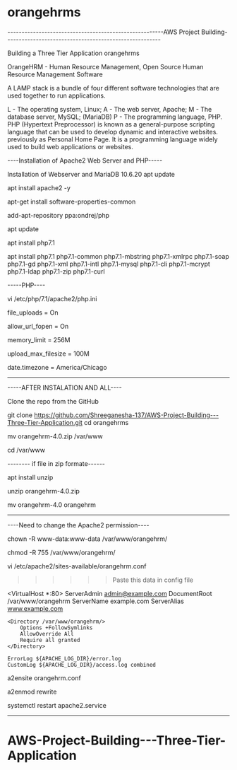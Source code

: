 # orangehrms

-------------------------------------------------------AWS Project Building-------------------------------------------------------

Building a Three Tier Application
orangehrms

OrangeHRM - Human Resource Management,
Open Source Human Resource Management Software


A LAMP stack is a bundle of four different software technologies that are used together to run applications. 

L - The operating system, Linux; 
A - The web server, Apache; 
M - The database server, MySQL; (MariaDB) 
P - The programming language, PHP. PHP (Hypertext Preprocessor) is known as a general-purpose scripting language that can be used to develop dynamic and interactive websites.
previously as Personal Home Page. It is a programming language widely used to build web applications or websites.

----Installation of Apache2 Web Server and PHP-----

Installation of Webserver and MariaDB 10.6.20
apt update

apt install apache2 -y

apt-get install software-properties-common

add-apt-repository ppa:ondrej/php

apt update

apt install php7.1

apt install php7.1 php7.1-common php7.1-mbstring php7.1-xmlrpc php7.1-soap php7.1-gd php7.1-xml php7.1-intl php7.1-mysql php7.1-cli php7.1-mcrypt php7.1-ldap php7.1-zip php7.1-curl 

-----PHP----

vi /etc/php/7.1/apache2/php.ini

file_uploads = On

allow_url_fopen = On

memory_limit = 256M

upload_max_filesize = 100M

date.timezone = America/Chicago

-------------------------------------------------------

-----AFTER INSTALATION AND ALL----

Clone the repo from the GitHub


git clone https://github.com/Shreeganesha-137/AWS-Project-Building---Three-Tier-Application.git
cd orangehrms

mv orangehrm-4.0.zip /var/www

cd /var/www

-------- if file in zip formate------

apt install unzip

unzip orangehrm-4.0.zip

mv orangehrm-4.0 orangehrm

-------------------------------------------------------

----Need to change the Apache2 permission----

chown -R www-data:www-data /var/www/orangehrm/

chmod -R 755 /var/www/orangehrm/

vi /etc/apache2/sites-available/orangehrm.conf

>>>>>> Paste this data in config file

<VirtualHost *:80>
    ServerAdmin admin@example.com
    DocumentRoot /var/www/orangehrm
    ServerName example.com
    ServerAlias www.example.com

    <Directory /var/www/orangehrm/>
        Options +FollowSymlinks
        AllowOverride All
        Require all granted
    </Directory>

    ErrorLog ${APACHE_LOG_DIR}/error.log
    CustomLog ${APACHE_LOG_DIR}/access.log combined
</VirtualHost>





a2ensite orangehrm.conf

a2enmod rewrite

systemctl restart apache2.service


-------------------------------------------------------


# AWS-Project-Building---Three-Tier-Application
